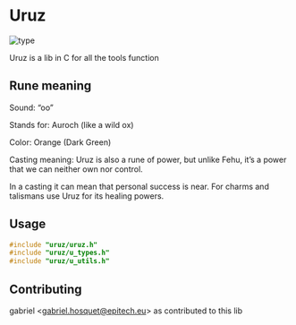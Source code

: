 # Uruz

![type](https://img.shields.io/badge/type-tools-blue)

Uruz is a lib in C for all the tools function

## Rune meaning

Sound: “oo”

Stands for: Auroch (like a wild ox)

Color: Orange (Dark Green)

Casting meaning: Uruz is also a rune of power, but unlike Fehu, it’s a power that we can neither own nor control.

In a casting it can mean that personal success is near. For charms and talismans use Uruz for its healing powers.

## Usage

```C
#include "uruz/uruz.h"
#include "uruz/u_types.h"
#include "uruz/u_utils.h"
```

## Contributing

gabriel <<gabriel.hosquet@epitech.eu>> as contributed to this lib
